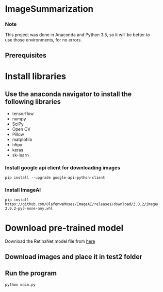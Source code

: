 # ImageSummarization
### Note
This project was done in Anaconda and Python 3.5, so it will be better to use those environments, for no errors. 

## Prerequisites

# Install libraries

## Use the anaconda navigator to install the following libraries 
* tensorflow
* numpy
* SciPy
* Open CV
* Pillow
* matplotlib
* h5py
* keras
* sk-learn

### Install google api client for downloading images
```
pip install --upgrade google-api-python-client
```
### Install ImageAI 
```
pip install https://github.com/OlafenwaMoses/ImageAI/releases/download/2.0.2/imageai-2.0.2-py3-none-any.whl 
```

# Download pre-trained model 

Download the RetinaNet model file from [here](https://github.com/OlafenwaMoses/ImageAI/releases/download/2.0.2/imageai-2.0.2-py3-none-any.whl)

## Download images and place it in test2 folder
## Run the program
```
python main.py
```

